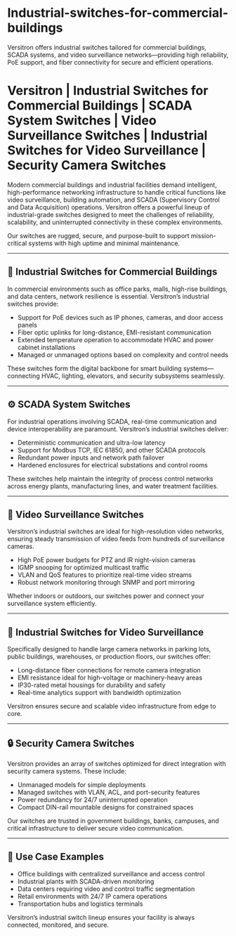 # Industrial-switches-for-commercial-buildings
Versitron offers industrial switches tailored for commercial buildings, SCADA systems, and video surveillance networks—providing high reliability, PoE support, and fiber connectivity for secure and efficient operations.

# **Versitron | Industrial Switches for Commercial Buildings | SCADA System Switches | Video Surveillance Switches | Industrial Switches for Video Surveillance | Security Camera Switches**

Modern commercial buildings and industrial facilities demand intelligent, high-performance networking infrastructure to handle critical functions like video surveillance, building automation, and SCADA (Supervisory Control and Data Acquisition) operations. Versitron offers a powerful lineup of industrial-grade switches designed to meet the challenges of reliability, scalability, and uninterrupted connectivity in these complex environments.

Our switches are rugged, secure, and purpose-built to support mission-critical systems with high uptime and minimal maintenance.

---

## 🏢 Industrial Switches for Commercial Buildings

In commercial environments such as office parks, malls, high-rise buildings, and data centers, network resilience is essential. Versitron’s industrial switches provide:

- Support for PoE devices such as IP phones, cameras, and door access panels  
- Fiber optic uplinks for long-distance, EMI-resistant communication  
- Extended temperature operation to accommodate HVAC and power cabinet installations  
- Managed or unmanaged options based on complexity and control needs  

These switches form the digital backbone for smart building systems—connecting HVAC, lighting, elevators, and security subsystems seamlessly.

---

## ⚙️ SCADA System Switches

For industrial operations involving SCADA, real-time communication and device interoperability are paramount. Versitron’s industrial switches deliver:

- Deterministic communication and ultra-low latency  
- Support for Modbus TCP, IEC 61850, and other SCADA protocols  
- Redundant power inputs and network path failover  
- Hardened enclosures for electrical substations and control rooms  

These switches help maintain the integrity of process control networks across energy plants, manufacturing lines, and water treatment facilities.

---

## 🎥 Video Surveillance Switches

Versitron’s industrial switches are ideal for high-resolution video networks, ensuring steady transmission of video feeds from hundreds of surveillance cameras.

- High PoE power budgets for PTZ and IR night-vision cameras  
- IGMP snooping for optimized multicast traffic  
- VLAN and QoS features to prioritize real-time video streams  
- Robust network monitoring through SNMP and port mirroring  

Whether indoors or outdoors, our switches power and connect your surveillance system efficiently.

---

## 📡 Industrial Switches for Video Surveillance

Specifically designed to handle large camera networks in parking lots, public buildings, warehouses, or production floors, our switches offer:

- Long-distance fiber connections for remote camera integration  
- EMI resistance ideal for high-voltage or machinery-heavy areas  
- IP30-rated metal housings for durability and safety  
- Real-time analytics support with bandwidth optimization  

Versitron ensures secure and scalable video infrastructure from edge to core.

---

## 🔒 Security Camera Switches

Versitron provides an array of switches optimized for direct integration with security camera systems. These include:

- Unmanaged models for simple deployments  
- Managed switches with VLAN, ACL, and port-security features  
- Power redundancy for 24/7 uninterrupted operation  
- Compact DIN-rail mountable designs for constrained spaces  

Our switches are trusted in government buildings, banks, campuses, and critical infrastructure to deliver secure video communication.

---

## 📌 Use Case Examples

- Office buildings with centralized surveillance and access control  
- Industrial plants with SCADA-driven monitoring  
- Data centers requiring video and control traffic segmentation  
- Retail environments with 24/7 IP camera operations  
- Transportation hubs and logistics terminals

Versitron’s industrial switch lineup ensures your facility is always connected, monitored, and secure.

